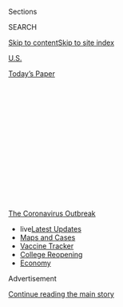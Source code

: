 <div id="app">

<div>

<div>

<div>

<div class="NYTAppHideMasthead css-1q2w90k e1suatyy0">

<div class="section css-ui9rw0 e1suatyy2">

<div class="css-eph4ug er09x8g0">

<div class="css-6n7j50">

</div>

<span class="css-1dv1kvn">Sections</span>

<div class="css-10488qs">

<span class="css-1dv1kvn">SEARCH</span>

</div>

[Skip to content](#site-content)[Skip to site
index](#site-index)

</div>

<div id="masthead-section-label" class="css-1wr3we4 eaxe0e00">

[U.S.](https://www.nytimes.com/section/us)

</div>

<div class="css-10698na e1huz5gh0">

</div>

</div>

<div id="masthead-bar-one" class="section hasLinks css-15hmgas e1csuq9d3">

<div class="css-uqyvli e1csuq9d0">

</div>

<div class="css-1uqjmks e1csuq9d1">

</div>

<div class="css-9e9ivx">

[](https://myaccount.nytimes.com/auth/login?response_type=cookie&client_id=vi)

</div>

<div class="css-1bvtpon e1csuq9d2">

[Today’s
Paper](https://www.nytimes.com/section/todayspaper)

</div>

</div>

</div>

</div>

<div data-aria-hidden="false">

<div id="site-content" data-role="main">

<div>

<div class="css-1aor85t" style="opacity:0.000000001;z-index:-1;visibility:hidden">

<div class="css-1hqnpie">

<div class="css-epjblv">

<span class="css-17xtcya">[U.S.](/section/us)</span><span class="css-x15j1o">|</span><span class="css-fwqvlz">The
Mask Slackers of
1918</span>

</div>

<div class="css-k008qs">

<div class="css-1iwv8en">

<span class="css-18z7m18"></span>

<div>

</div>

</div>

<span class="css-1n6z4y">https://nyti.ms/2XpK4vD</span>

<div class="css-1705lsu">

<div class="css-4xjgmj">

<div class="css-4skfbu" data-role="toolbar" data-aria-label="Social Media Share buttons, Save button, and Comments Panel with current comment count" data-testid="share-tools">

  - 
  - 
  - 
  - 
    
    <div class="css-6n7j50">
    
    </div>

  - 
  - 

</div>

</div>

</div>

</div>

</div>

</div>

<div id="NYT_TOP_BANNER_REGION" class="css-13pd83m">

<div>

<div id="styln-prism-menu-1592847958612" class="section interactive-content interactive-size-medium css-1edisqu">

<div class="css-17ih8de interactive-body">

<div id="scroll-container" class="css-1gj85ro">

[<span class="styln-title-wrap"><span class="css-1pje3qr">The
Coronavirus</span><span class="css-1pje3qr">
Outbreak</span></span>](https://www.nytimes.com/news-event/coronavirus?action=click&pgtype=Article&state=default&region=TOP_BANNER&context=storylines_menu)

  - <span class="css-kqxiym" data-emphasize="true">live</span>[Latest
    Updates](https://www.nytimes.com/2020/08/03/world/coronavirus-covid-19.html?action=click&pgtype=Article&state=default&region=TOP_BANNER&context=storylines_menu)
  - [Maps and
    Cases](https://www.nytimes.com/interactive/2020/us/coronavirus-us-cases.html?action=click&pgtype=Article&state=default&region=TOP_BANNER&context=storylines_menu)
  - [Vaccine
    Tracker](https://www.nytimes.com/interactive/2020/science/coronavirus-vaccine-tracker.html?action=click&pgtype=Article&state=default&region=TOP_BANNER&context=storylines_menu)
  - [College
    Reopening](https://www.nytimes.com/2020/08/02/us/covid-college-reopening.html?action=click&pgtype=Article&state=default&region=TOP_BANNER&context=storylines_menu)
  - [Economy](https://www.nytimes.com/live/2020/08/03/business/stock-market-today-coronavirus?action=click&pgtype=Article&state=default&region=TOP_BANNER&context=storylines_menu)

</div>

</div>

</div>

</div>

</div>

<div id="top-wrapper" class="css-1sy8kpn">

<div id="top-slug" class="css-l9onyx">

Advertisement

</div>

[Continue reading the main
story](#after-top)

<div class="ad top-wrapper" style="text-align:center;height:100%;display:block;min-height:250px">

<div id="top" class="place-ad" data-position="top" data-size-key="top">

</div>

</div>

<div id="after-top">

</div>

</div>

<div>

<div id="sponsor-wrapper" class="css-1hyfx7x">

<div id="sponsor-slug" class="css-19vbshk">

Supported by

</div>

[Continue reading the main
story](#after-sponsor)

<div id="sponsor" class="ad sponsor-wrapper" style="text-align:center;height:100%;display:block">

</div>

<div id="after-sponsor">

</div>

</div>

<div class="css-186x18t">

</div>

<div class="css-1vkm6nb ehdk2mb0">

# The Mask Slackers of 1918

</div>

As the influenza pandemic swept across the United States in 1918 and
1919, masks took a role in political and cultural wars.

<div class="css-79elbk" data-testid="photoviewer-wrapper">

<div class="css-z3e15g" data-testid="photoviewer-wrapper-hidden">

</div>

<div class="css-1a48zt4 ehw59r15" data-testid="photoviewer-children">

![<span class="css-16f3y1r e13ogyst0" data-aria-hidden="true">People
waiting for masks in San Francisco in
1918.</span><span class="css-cnj6d5 e1z0qqy90" itemprop="copyrightHolder"><span class="css-1ly73wi e1tej78p0">Credit...</span><span><span>Hamilton
Henry Dobbin, via California State
Library</span></span></span>](https://static01.nyt.com/images/2020/07/16/multimedia/00xp-1918masks-03/00xp-1918masks-03-articleLarge.jpg?quality=75&auto=webp&disable=upscale)

</div>

</div>

<div class="css-18e8msd">

<div class="css-vp77d3 epjyd6m0">

<div class="css-hus3qt ey68jwv0" data-aria-hidden="true">

[![Christine
Hauser](https://static01.nyt.com/images/2018/02/16/multimedia/author-christine-hauser/author-christine-hauser-thumbLarge.jpg
"Christine Hauser")](https://www.nytimes.com/by/christine-hauser)

</div>

<div class="css-1baulvz">

By [<span class="css-1baulvz last-byline" itemprop="name">Christine
Hauser</span>](https://www.nytimes.com/by/christine-hauser)

</div>

</div>

  - 
    
    <div class="css-ld3wwf e16638kd2">
    
    Aug. 3,
    2020
    
    </div>

  - 
    
    <div class="css-4xjgmj">
    
    <div class="css-d8bdto" data-role="toolbar" data-aria-label="Social Media Share buttons, Save button, and Comments Panel with current comment count" data-testid="share-tools">
    
      - 
      - 
      - 
      - 
        
        <div class="css-6n7j50">
        
        </div>
    
      - 
      - 
    
    </div>
    
    </div>

</div>

</div>

<div class="section meteredContent css-1r7ky0e" name="articleBody" itemprop="articleBody">

<div class="css-1fanzo5 StoryBodyCompanionColumn">

<div class="css-53u6y8">

The masks were called muzzles, germ shields and dirt traps. They gave
people a “pig-like snout.” Some people snipped holes in their masks to
smoke cigars. Others fastened them to dogs in mockery. Bandits used them
to rob banks.

More than a century ago, as the 1918 influenza pandemic raged in the
United States, masks of gauze and cheesecloth became the facial front
lines in the battle against the virus. But as they have now, the masks
also stoked political division. Then, as now, medical authorities urged
the wearing of masks to help slow the spread of disease. And then, as
now, some people resisted.

In 1918 and 1919, as bars, saloons, restaurants, theaters and schools
were closed, masks became a scapegoat, a symbol of government overreach,
inspiring protests, petitions and defiant bare-face gatherings. All the
while, thousands of Americans were dying in a deadly pandemic.

## 1918: The infection spreads.

The first infections were identified in March, at an Army base in
Kansas, where 100 soldiers were infected. Within a week, the [number of
flu cases grew
fivefold,](https://www.cdc.gov/flu/pandemic-resources/1918-commemoration/pandemic-timeline-1918.htm)
and soon the disease was taking hold across the country, prompting some
cities to impose quarantines and mask orders to contain it.

</div>

</div>

<div class="css-1fanzo5 StoryBodyCompanionColumn">

<div class="css-53u6y8">

By the fall of 1918, seven cities — San Francisco, Seattle, Oakland,
Sacramento, Denver, Indianapolis and Pasadena, Calif. — had put in
effect mandatory face mask laws, said [Dr. Howard
Markel](http://chm.med.umich.edu/about/howard-markel-m-d-ph-d/), a
historian of epidemics and the author of
“[Quarantine\!](https://jhupbooks.press.jhu.edu/title/quarantine)”

Organized resistance to mask wearing was not common, Dr. Markel said,
but it was present. “There were flare-ups, there were scuffles and there
were occasional groups, like the Anti-Mask League,” he said, “but that
is the exception rather than the rule.”

At the forefront of the safety measures was San Francisco, where a man
returning from a trip to Chicago apparently carried the virus home,
[research archives
show.](http://www.influenzaarchive.org/cities/city-sanfrancisco.html)

By the end of October, there were more than 60,000 cases statewide, with
7,000 of them in San Francisco. It soon became known as the “masked
city.”

</div>

</div>

<div class="css-79elbk" data-testid="photoviewer-wrapper">

<div class="css-z3e15g" data-testid="photoviewer-wrapper-hidden">

</div>

<div class="css-1a48zt4 ehw59r15" data-testid="photoviewer-children">

![<span class="css-16f3y1r e13ogyst0" data-aria-hidden="true">Workers at
an information desk wearing masks in San Francisco in
1918.</span><span class="css-cnj6d5 e1z0qqy90" itemprop="copyrightHolder"><span class="css-1ly73wi e1tej78p0">Credit...</span><span>Hamilton
Henry Dobbin, via California State
Library</span></span>](https://static01.nyt.com/images/2020/07/16/multimedia/00xp-1918masks-06/00xp-1918masks-06-articleLarge.jpg?quality=75&auto=webp&disable=upscale)

</div>

</div>

<div class="css-1fanzo5 StoryBodyCompanionColumn">

<div class="css-53u6y8">

“The Mask Ordinance,” signed by Mayor James Rolph on Oct. 22, made San
Francisco the first American city to require face coverings, which had
to be four layers thick.

</div>

</div>

<div class="css-1fanzo5 StoryBodyCompanionColumn">

<div class="css-53u6y8">

## Masks that looked like ‘slabs of ravioli’

Resisters complained about appearance, comfort and freedom, even after
the flu [killed an estimated 195,000 Americans in October
alone.](https://www.cdc.gov/flu/pandemic-resources/1918-commemoration/pandemic-timeline-1918.htm)

Alma Whitaker, writing in The Los Angeles Times on Oct. 22, 1918,
reviewed masks’ impact on society and celebrity, saying famous people
shunned them because it was “so horrid” to go unrecognized.

“The big restaurants are the funniest sights, with all the waiters and
diners masked, the latter just raising their screen to pop in a mouthful
of food,” she
wrote.

<div id="NYT_MAIN_CONTENT_1_REGION" class="css-9tf9ac">

<div>

<div id="styln-covid-updates-world" class="section interactive-content interactive-size-medium css-1ftcdic">

<div class="css-17ih8de interactive-body">

<div id="styln-briefing-block" data-asset-id="QXJ0aWNsZTpueXQ6Ly9hcnRpY2xlLzZkMDlhMjVlLTQxZDYtNWE3ZC04NzFjLTNiMDkyMGU0NjA2Zg==">

<div class="briefing-block-header-section">

# [Latest Updates: Global Coronavirus Outbreak](https://www.nytimes.com/2020/08/03/world/coronavirus-covid-19.html?action=click&pgtype=Article&state=default&region=MAIN_CONTENT_1&context=storylines_live_updates)

<div class="briefing-block-ts">

Updated 2020-08-04T07:33:06.428Z

</div>

</div>

  - [Fauci defends Birx after she is criticized by
    Trump.](https://www.nytimes.com/2020/08/03/world/coronavirus-covid-19.html?action=click&pgtype=Article&state=default&region=MAIN_CONTENT_1&context=storylines_live_updates#link-4547638f)
  - [Trump derides Democrats as lawmakers and administration officials
    try to break stimulus
    impasse.](https://www.nytimes.com/2020/08/03/world/coronavirus-covid-19.html?action=click&pgtype=Article&state=default&region=MAIN_CONTENT_1&context=storylines_live_updates#link-15e7f995)
  - [The deadline for 2020 census counting has been moved up by a
    month.](https://www.nytimes.com/2020/08/03/world/coronavirus-covid-19.html?action=click&pgtype=Article&state=default&region=MAIN_CONTENT_1&context=storylines_live_updates#link-e5a2cda)

<div class="briefing-block-footer">

<div class="briefing-block-footer-meta">

[See more
updates](https://www.nytimes.com/2020/08/03/world/coronavirus-covid-19.html?action=click&pgtype=Article&state=default&region=MAIN_CONTENT_1&context=storylines_live_updates)

</div>

<div class="briefing-block-briefinglinks">

<span>More live coverage:</span>
[Markets](https://www.nytimes.com/live/2020/08/03/business/stock-market-today-coronavirus?action=click&pgtype=Article&state=default&region=MAIN_CONTENT_1&context=storylines_live_updates)

</div>

</div>

</div>

</div>

</div>

</div>

</div>

When Ms. Whitaker herself declined to wear one, she was “forcibly taken”
to the Red Cross as a “slacker,” and ordered to make one and put it
on.

</div>

</div>

<div class="css-79elbk" data-testid="photoviewer-wrapper">

<div class="css-z3e15g" data-testid="photoviewer-wrapper-hidden">

</div>

<div class="css-1a48zt4 ehw59r15" data-testid="photoviewer-children">

<div class="css-1xdhyk6 erfvjey0">

<span class="css-1ly73wi e1tej78p0">Image</span>

<div class="css-zjzyr8">

<div data-testid="lazyimage-container" style="height:286.1333333333333px">

</div>

</div>

</div>

<span class="css-16f3y1r e13ogyst0" data-aria-hidden="true">A policeman
wearing a flu mask talking to a couple, one masked, one
not.</span><span class="css-cnj6d5 e1z0qqy90" itemprop="copyrightHolder"><span class="css-1ly73wi e1tej78p0">Credit...</span><span>Hamilton
Henry Dobbin, via California State Library</span></span>

</div>

</div>

<div class="css-1fanzo5 StoryBodyCompanionColumn">

<div class="css-53u6y8">

The San Francisco Chronicle said the simplest type of mask was of folded
gauze affixed with elastic or tape. The police went for gauze masks,
which resembled an unflattering “nine ordinary slabs of ravioli arranged
in a square.”

</div>

</div>

<div class="css-1fanzo5 StoryBodyCompanionColumn">

<div class="css-53u6y8">

There was room for creativity. Some of the coverings were “fearsome
looking machines” that lent a “pig-like aspect” to the wearer’s face.

## Mask court

The penalty for violators was $5 to $10, or 10 days’ imprisonment.

On Nov. 9, 1,000 people were arrested, The San Francisco Chronicle
reported. City prisons swelled to standing room only; police shifts and
court sessions were added to help manage.

“Where is your mask?” Judge Mathew Brady asked offenders at the Hall of
Justice, where sessions dragged into night. Some gave fake names, said
they just wanted to light a cigar or that they hated following laws.

Jail terms of 8 hours to 10 days were given out. Those who could not pay
$5 were jailed for 48
hours.

</div>

</div>

<div class="css-79elbk" data-testid="photoviewer-wrapper">

<div class="css-z3e15g" data-testid="photoviewer-wrapper-hidden">

</div>

<div class="css-1a48zt4 ehw59r15" data-testid="photoviewer-children">

<div class="css-1xdhyk6 erfvjey0">

<span class="css-1ly73wi e1tej78p0">Image</span>

<div class="css-zjzyr8">

<div data-testid="lazyimage-container" style="height:257.77777777777777px">

</div>

</div>

</div>

<span class="css-16f3y1r e13ogyst0" data-aria-hidden="true">Rail
commuters wearing white protective masks, one with the additional
message “wear a mask or go to jail,” during the 1918 influenza pandemic
in
California.</span><span class="css-cnj6d5 e1z0qqy90" itemprop="copyrightHolder"><span class="css-1ly73wi e1tej78p0">Credit...</span><span>Vintage
Space/Alamy</span></span>

</div>

</div>

<div class="css-1fanzo5 StoryBodyCompanionColumn">

<div class="css-53u6y8">

## The ‘mask slacker’ of San Francisco is shot.

On Oct. 28, a blacksmith named James Wisser stood on Powell and Market
streets in front of a drugstore, urging a crowd to dispose of their
masks, which he described as “bunk.”

A health inspector, Henry D. Miller, led him to the drugstore to buy a
mask.

At the door, Mr. Wisser struck Mr. Miller with a sack of silver dollars
and knocked him to the ground, The San Francisco Chronicle reported.
While being “pummeled,” Mr. Miller, 62, fired four times with a
revolver. Passers-by “scurried for cover,” The Associated Press said.

</div>

</div>

<div class="css-1fanzo5 StoryBodyCompanionColumn">

<div class="css-53u6y8">

Mr. Wisser was injured, as were two bystanders. He was charged with
disturbing the peace, resisting an officer and assault. The inspector
was charged with assault with a deadly weapon.

## In Los Angeles, ‘To Mask or Not to Mask.’

That was the headline for a report published in The Los Angeles Times
when city officials met in November to decide whether to require
residents to wear “germ scarers” or “flu-scarers.”

Public feedback was invited. Some supported masks so theaters, churches
and schools could operate. Opponents said masks were “mere dirt and dust
traps and do more harm than good.”

“I have seen some persons wearing their masks for a while hanging about
their necks, and then apply them to their faces, forgetting that they
might have picked up germs while dangling about their clothes,” Dr. E.W.
Fleming said in a Los Angeles Times report.

An ear, nose and throat specialist, Dr. John J. Kyle, said: “I saw a
woman in a restaurant today with a mask on. She was in ordinary street
clothes, and every now and then she raised her hand to her face and
fussed with the mask.”

## In Illinois, the right to choose, and to reject.

Suffragists fighting for the right to vote made a gesture that rejected
covering their mouths at a time when their voices were crucial.

At the annual convention of the Illinois Equal Suffrage Association, in
October 1918, they set chairs four feet apart, closed doors to the
public and limited attendance to 100 delegates, the Chicago Daily
Tribune
reported.

</div>

</div>

<div class="css-79elbk" data-testid="photoviewer-wrapper">

<div class="css-z3e15g" data-testid="photoviewer-wrapper-hidden">

</div>

<div class="css-1a48zt4 ehw59r15" data-testid="photoviewer-children">

<div class="css-1xdhyk6 erfvjey0">

<span class="css-1ly73wi e1tej78p0">Image</span>

<div class="css-zjzyr8">

<div data-testid="lazyimage-container" style="height:274.53333333333336px">

</div>

</div>

</div>

<span class="css-16f3y1r e13ogyst0" data-aria-hidden="true">Headlines
from newspapers in
Chicago.</span><span class="css-cnj6d5 e1z0qqy90" itemprop="copyrightHolder"><span class="css-1ly73wi e1tej78p0">Credit...</span><span>Chicago
History Museum/Getty Images</span></span>

</div>

</div>

<div class="css-1fanzo5 StoryBodyCompanionColumn">

<div class="css-53u6y8">

But the women “showed their scorn” for masks, it said. It’s unclear why.

Allison K. Lange, an associate history professor at Wentworth Institute
of Technology, said one reason could have been that they wanted to keep
a highly visible profile.

“Suffragists wanted to make sure their leaders were familiar political
figures,” Dr. Lange said.

## ‘Four weeks of muzzled misery’

San Francisco’s mask ordinance expired after four weeks at noon on Nov.
21. The city celebrated, and church bells tolled.

A “delinquent” bent on blowing his nose tore his mask off so quickly
that it “nearly ruptured his ear,” The San Francisco Chronicle reported.
He and others stomped on their masks in the street. As a police officer
watched, it dawned on him that “his vigil over the masks was done.”

Waiters, barkeeps and others bared their faces. Drinks were on the
house. Ice cream shops handed out treats. The sidewalks were strewn with
gauze, the “relics of a torturous month,” The Chronicle
said.

<div id="NYT_MAIN_CONTENT_3_REGION" class="css-9tf9ac">

<div>

<div id="styln-prism-freeform-1594220623585" class="section interactive-content interactive-size-medium css-1ftcdic">

<div class="css-17ih8de interactive-body">

<div id="prism-freeform-block-38059" class="css-19mumt8" data-role="complementary" data-storyline="The Coronavirus Outbreak" data-truncated="true" tabindex="0">

<div class="css-a8d9oz">

<div class="css-eb027h">

[](https://www.nytimes.com/news-event/coronavirus?action=click&pgtype=Article&state=default&region=MAIN_CONTENT_3&context=storylines_faq)

### The Coronavirus Outbreak ›

#### Frequently Asked Questions

Updated August 3, 2020

  - #### I’m a small-business owner. Can I get relief?
    
      - The [stimulus bills enacted in
        March](https://www.nytimes.com/article/small-business-loans-stimulus-grants-freelancers-coronavirus.html?action=click&pgtype=Article&state=default&region=MAIN_CONTENT_3&context=storylines_faq)
        offer help for the millions of American small businesses. Those
        eligible for aid are businesses and nonprofit organizations with
        fewer than 500 workers, including sole proprietorships,
        independent contractors and freelancers. Some larger companies
        in some industries are also eligible. The help being offered,
        which is being managed by the Small Business Administration,
        includes the Paycheck Protection Program and the Economic Injury
        Disaster Loan program. But lots of folks have [not yet seen
        payouts.](https://www.nytimes.com/interactive/2020/05/07/business/small-business-loans-coronavirus.html?action=click&pgtype=Article&state=default&region=MAIN_CONTENT_3&context=storylines_faq)
        Even those who have received help are confused: The rules are
        draconian, and some are stuck sitting on [money they don’t know
        how to
        use.](https://www.nytimes.com/2020/05/02/business/economy/loans-coronavirus-small-business.html?action=click&pgtype=Article&state=default&region=MAIN_CONTENT_3&context=storylines_faq)
        Many small-business owners are getting less than they expected
        or [not hearing anything at
        all.](https://www.nytimes.com/2020/06/10/business/Small-business-loans-ppp.html?action=click&pgtype=Article&state=default&region=MAIN_CONTENT_3&context=storylines_faq)

  - #### What are my rights if I am worried about going back to work?
    
      - Employers have to provide [a safe
        workplace](https://www.osha.gov/SLTC/covid-19/standards.html)
        with policies that protect everyone equally. [And if one of your
        co-workers tests positive for the coronavirus, the
        C.D.C.](https://www.nytimes.com/article/coronavirus-money-unemployment.html?action=click&pgtype=Article&state=default&region=MAIN_CONTENT_3&context=storylines_faq)
        has said that [employers should tell their
        employees](https://www.cdc.gov/coronavirus/2019-ncov/community/guidance-business-response.html)
        -- without giving you the sick employee’s name -- that they may
        have been exposed to the virus.

  - #### Should I refinance my mortgage?
    
      - [It could be a good
        idea,](https://www.nytimes.com/article/coronavirus-money-unemployment.html?action=click&pgtype=Article&state=default&region=MAIN_CONTENT_3&context=storylines_faq)
        because mortgage rates have [never been
        lower.](https://www.nytimes.com/2020/07/16/business/mortgage-rates-below-3-percent.html?action=click&pgtype=Article&state=default&region=MAIN_CONTENT_3&context=storylines_faq)
        Refinancing requests have pushed mortgage applications to some
        of the highest levels since 2008, so be prepared to get in line.
        But defaults are also up, so if you’re thinking about buying a
        home, be aware that some lenders have tightened their standards.

  - #### What is school going to look like in September?
    
      - It is unlikely that many schools will return to a normal
        schedule this fall, requiring the grind of [online
        learning](https://www.nytimes.com/2020/06/05/us/coronavirus-education-lost-learning.html?action=click&pgtype=Article&state=default&region=MAIN_CONTENT_3&context=storylines_faq),
        [makeshift child
        care](https://www.nytimes.com/2020/05/29/us/coronavirus-child-care-centers.html?action=click&pgtype=Article&state=default&region=MAIN_CONTENT_3&context=storylines_faq)
        and [stunted
        workdays](https://www.nytimes.com/2020/06/03/business/economy/coronavirus-working-women.html?action=click&pgtype=Article&state=default&region=MAIN_CONTENT_3&context=storylines_faq)
        to continue. California’s two largest public school districts —
        Los Angeles and San Diego — said on July 13, that [instruction
        will be remote-only in the
        fall](https://www.nytimes.com/2020/07/13/us/lausd-san-diego-school-reopening.html?action=click&pgtype=Article&state=default&region=MAIN_CONTENT_3&context=storylines_faq),
        citing concerns that surging coronavirus infections in their
        areas pose too dire a risk for students and teachers. Together,
        the two districts enroll some 825,000 students. They are the
        largest in the country so far to abandon plans for even a
        partial physical return to classrooms when they reopen in
        August. For other districts, the solution won’t be an
        all-or-nothing approach. [Many
        systems](https://bioethics.jhu.edu/research-and-outreach/projects/eschool-initiative/school-policy-tracker/),
        including the nation’s largest, New York City, are devising
        [hybrid
        plans](https://www.nytimes.com/2020/06/26/us/coronavirus-schools-reopen-fall.html?action=click&pgtype=Article&state=default&region=MAIN_CONTENT_3&context=storylines_faq)
        that involve spending some days in classrooms and other days
        online. There’s no national policy on this yet, so check with
        your municipal school system regularly to see what is happening
        in your community.

  - #### Is the coronavirus airborne?
    
      - The coronavirus [can stay aloft for hours in tiny droplets in
        stagnant
        air](https://www.nytimes.com/2020/07/04/health/239-experts-with-one-big-claim-the-coronavirus-is-airborne.html?action=click&pgtype=Article&state=default&region=MAIN_CONTENT_3&context=storylines_faq),
        infecting people as they inhale, mounting scientific evidence
        suggests. This risk is highest in crowded indoor spaces with
        poor ventilation, and may help explain super-spreading events
        reported in meatpacking plants, churches and restaurants. [It’s
        unclear how often the virus is
        spread](https://www.nytimes.com/2020/07/06/health/coronavirus-airborne-aerosols.html?action=click&pgtype=Article&state=default&region=MAIN_CONTENT_3&context=storylines_faq)
        via these tiny droplets, or aerosols, compared with larger
        droplets that are expelled when a sick person coughs or sneezes,
        or transmitted through contact with contaminated surfaces, said
        Linsey Marr, an aerosol expert at Virginia Tech. Aerosols are
        released even when a person without symptoms exhales, talks or
        sings, according to Dr. Marr and more than 200 other experts,
        who [have outlined the evidence in an open letter to the World
        Health
        Organization](https://academic.oup.com/cid/article/doi/10.1093/cid/ciaa939/5867798).

<div id="styln-survey-component-38059" class="styln-survey-component" data-surveyname="faq" data-surveystoryline="coronavirus">

</div>

</div>

<div class="css-6mllg9">

</div>

<div class="css-pmm6ed">

<span class="css-5gimkt"></span>

</div>

</div>

</div>

</div>

</div>

</div>

</div>

The spread had been halted. But a second wave was on the horizon.

By December, the San Francisco Board of Supervisors was again proposing
a mask requirement, meeting with testy
opposition.

</div>

</div>

<div class="css-79elbk" data-testid="photoviewer-wrapper">

<div class="css-z3e15g" data-testid="photoviewer-wrapper-hidden">

</div>

<div class="css-1a48zt4 ehw59r15" data-testid="photoviewer-children">

<div class="css-1xdhyk6 erfvjey0">

<span class="css-1ly73wi e1tej78p0">Image</span>

<div class="css-zjzyr8">

<div data-testid="lazyimage-container" style="height:279.68888888888887px">

</div>

</div>

</div>

<span class="css-16f3y1r e13ogyst0" data-aria-hidden="true">Police Court
Officials of San Francisco holding a session in the open, as a
precaution against the spreading influenza epidemic in late November of
1918.</span><span class="css-cnj6d5 e1z0qqy90" itemprop="copyrightHolder"><span class="css-1ly73wi e1tej78p0">Credit...</span><span>National
Archives</span></span>

</div>

</div>

<div class="css-1fanzo5 StoryBodyCompanionColumn">

<div class="css-53u6y8">

Around the end of the year, a bomb was defused outside the office of San
Francisco’s chief health officer, Dr. William C. Hassler. “Things were
violent and aggressive, but it was because people were losing money,”
said Brian Dolan, a medical historian at the University of California,
San Francisco. “It wasn’t about a constitutional issue; it was a money
issue.”

By the end of 1918, the death toll from influenza had reached at least
244,681, mostly in the last four months, according to government
[statistics.](https://www.cdc.gov/nchs/data/vsushistorical/mortstatsh_1918.pdf)

## 1919: A new year

In January, Pasadena’s city commission passed a mask ordinance. The
police grudgingly enforced it, cracking down on cigar smokers and
passengers in cars. Sixty people were arrested on the first day, The Los
Angeles Times reported on Jan. 22, in an article titled “Pasadena Snorts
Under Masks.”

“It is the most unpopular law ever placed on the Pasadena records,” W.S.
McIntyre, the chief of police, told the paper. “We are cursed from all
sides.”

Some mocked the rule by stretching gauze across car vents or dog snouts.
Cigar vendors said they lost customers, though enterprising aficionados
cut a hole in the cloth. (They were still arrested.) Barbers lost
shaving business. Merchants complained traffic dropped as more people
stayed home.

Petitions were circulated at cigar stands. Arrests rose, even of the
powerful. Ernest May, the president of Security National Bank of
Pasadena, and five “prominent” guests were rounded up at the Maryland
Hotel one Sunday.

They had masks on, but not covering their faces.

## The Anti-Mask League.

As the contagion moved into its second year, so did the skepticism.

</div>

</div>

<div class="css-1fanzo5 StoryBodyCompanionColumn">

<div class="css-53u6y8">

On Dec. 17, 1918, the San Francisco Board of Supervisors reinstituted
the mask ordinance after deaths started to climb, a trend that spilled
over into the new year with [1,800 flu cases and 101 deaths reported
there in the first five days of
January.](https://www.cdc.gov/flu/pandemic-resources/1918-commemoration/pandemic-timeline-1918.htm)

That board’s decision led to the creation of the Anti-Mask League, a
sign that resistance to masks was resurfacing as cities tried to
reimpose orders to wear them when infections returned.

The league was led by a woman, E.J. Harrington, a lawyer, social
activist and political opponent of the mayor. About a half-dozen other
women filled its top ranks. Eight men also joined, some of them
representing unions, along with two members of the board of supervisors
who had voted against masks.

“The masks turned into a political symbol,” Dr. Dolan
said.

</div>

</div>

<div class="css-79elbk" data-testid="photoviewer-wrapper">

<div class="css-z3e15g" data-testid="photoviewer-wrapper-hidden">

</div>

<div class="css-1a48zt4 ehw59r15" data-testid="photoviewer-children">

<div class="css-1xdhyk6 erfvjey0">

<span class="css-1ly73wi e1tej78p0">Image</span>

<div class="css-zjzyr8">

<div data-testid="lazyimage-container" style="height:306.11111111111114px">

</div>

</div>

</div>

<span class="css-16f3y1r e13ogyst0" data-aria-hidden="true">A call to
protest by the Anti-Mask League in The San Francisco Chronicle, on Jan.
25,
1919.</span><span class="css-cnj6d5 e1z0qqy90" itemprop="copyrightHolder"><span class="css-1ly73wi e1tej78p0">Credit...</span><span>UC
Berkley</span></span>

</div>

</div>

<div class="css-1fanzo5 StoryBodyCompanionColumn">

<div class="css-53u6y8">

On Jan. 25, the league held its first organizational meeting, open to
the public at the Dreamland Rink, where they united behind demands for
the repeal of the mask ordinance and for the resignations of the mayor
and health officials.

Their objections included lack of scientific evidence that masks worked
and the idea that forcing people to wear the coverings was
unconstitutional.

On Jan. 27, the league protested at a Board of Supervisors meeting, but
the mayor held his ground. There were hisses and cries of “freedom and
liberty,” [Dr. Dolan wrote in his paper on the
epidemic.](https://escholarship.org/uc/item/5q91q53r)

</div>

</div>

<div class="css-1fanzo5 StoryBodyCompanionColumn">

<div class="css-53u6y8">

Repeal came a few days later on Feb. 1, when Mayor Rolph cited a
downturn in infections.

But a third wave of flu rolled in late that year. The final death toll
reached an estimated 675,000 nationwide, or 30 for every 1,000 people in
San Francisco, making it one of the worst-hit cities in America.

Dr. Dolan said the story of the Anti-Mask League, which has drawn
renewed interest now in 2020, demonstrates the disconnect between
individual choice and universal compliance.

That sentiment echoes through the century from the voice of a San
Francisco railway worker named Frank Cocciniglia.

Arrested on Kearny Street in January, Mr. Cocciniglia told the judge
that he “was not disposed to do anything not in harmony with his
feelings,” according to a Los Angeles Times report.

He was sentenced to five days in jail.

“That suits me,” Mr. Cocciniglia said as he left the stand. “I won’t
have to wear a mask there.”

Alain Delaqueriere contributed research.

</div>

</div>

<div>

</div>

</div>

<div>

</div>

<div>

</div>

<div>

</div>

<div>

<div id="bottom-wrapper" class="css-1ede5it">

<div id="bottom-slug" class="css-l9onyx">

Advertisement

</div>

[Continue reading the main
story](#after-bottom)

<div id="bottom" class="ad bottom-wrapper" style="text-align:center;height:100%;display:block;min-height:90px">

</div>

<div id="after-bottom">

</div>

</div>

</div>

</div>

</div>

## Site Index

<div>

</div>

## Site Information Navigation

  - [© <span>2020</span> <span>The New York Times
    Company</span>](https://help.nytimes.com/hc/en-us/articles/115014792127-Copyright-notice)

<!-- end list -->

  - [NYTCo](https://www.nytco.com/)
  - [Contact
    Us](https://help.nytimes.com/hc/en-us/articles/115015385887-Contact-Us)
  - [Work with us](https://www.nytco.com/careers/)
  - [Advertise](https://nytmediakit.com/)
  - [T Brand Studio](http://www.tbrandstudio.com/)
  - [Your Ad
    Choices](https://www.nytimes.com/privacy/cookie-policy#how-do-i-manage-trackers)
  - [Privacy](https://www.nytimes.com/privacy)
  - [Terms of
    Service](https://help.nytimes.com/hc/en-us/articles/115014893428-Terms-of-service)
  - [Terms of
    Sale](https://help.nytimes.com/hc/en-us/articles/115014893968-Terms-of-sale)
  - [Site
    Map](https://spiderbites.nytimes.com)
  - [Help](https://help.nytimes.com/hc/en-us)
  - [Subscriptions](https://www.nytimes.com/subscription?campaignId=37WXW)

</div>

</div>

</div>

</div>
